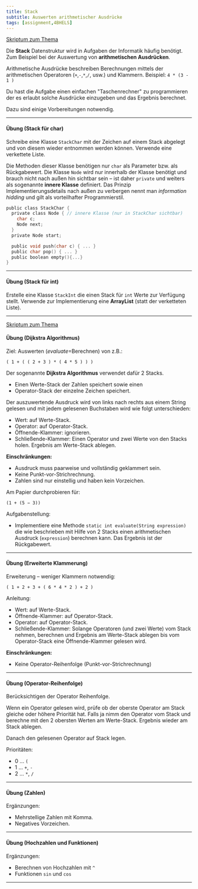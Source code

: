 ```yaml
---
title: Stack
subtitle: Auswerten arithmetischer Ausdrücke
tags: [assignment,4BHELS]
---
```


[Skriptum zum Thema](https://matejkaf.github.io/Doc/Java_3/05_VerkListen/03_VerkListen_stack.html)

Die **Stack** Datenstruktur wird in Aufgaben der Informatik häufig benötigt. Zum Beispiel bei der Auswertung von **arithmetischen Ausdrücken**.

Arithmetische Ausdrücke beschreiben Berechnungen mittels der arithmetischen Operatoren (`+`,`-`,`*`,`/`, usw.) und Klammern. Beispiel: `4 * (3 - 1 )`

Du hast die Aufgabe einen einfachen "Taschenrechner" zu programmieren der es erlaubt solche Ausdrücke einzugeben und das Ergebnis berechnet.

Dazu sind einige Vorbereitungen notwendig.



---

#### Übung (Stack für char)

Schreibe eine Klasse `StackChar` mit der Zeichen auf einem Stack abgelegt und von diesem wieder entnommen werden können. Verwende eine verkettete Liste.

Die Methoden dieser Klasse benötigen nur `char` als Parameter bzw. als Rückgabewert. Die Klasse `Node` wird nur innerhalb der Klasse benötigt und brauch nicht nach außen hin sichtbar sein – ist daher `private` und weiters als sogenannte **innere Klasse** definiert. Das Prinzip Implementierungsdetails nach außen zu verbergen nennt man *information hidding* und gilt als vorteilhafter Programmierstil.

```c
public class StackChar {
  private class Node { // innere Klasse (nur in StackChar sichtbar)
    char c;
    Node next;
  }
  private Node start;

  public void push(char c) { ... }
  public char pop() { ... }	
  public boolean empty(){...}
}
```



---

#### Übung (Stack für int)

Erstelle eine Klasse `StackInt` die einen Stack für `int` Werte zur Verfügung stellt. Verwende zur Implementierung eine **ArrayList** (statt der verketteten Liste).

---

[Skriptum zum Thema](https://matejkaf.github.io/Doc/Java_3/05_VerkListen/03_VerkListen_stack.html)

#### Übung (Dijkstra Algorithmus)

Ziel: Auswerten (*evaluate*=Berechnen) von z.B.:

`( 1 + ( ( 2 + 3 ) * ( 4 * 5 ) ) )`

Der sogenannte **Dijkstra Algorithmus** verwendet dafür 2 Stacks.

- Einen Werte-Stack der Zahlen speichert sowie einen 
- Operator-Stack der einzelne Zeichen speichert.

Der auszuwertende Ausdruck wird von links nach rechts aus einem String gelesen und mit jedem gelesenen Buchstaben wird wie folgt unterschieden:

- Wert: auf Werte-Stack.
- Operator: auf Operator-Stack.
- Öffnende-Klammer: ignorieren.
- Schließende-Klammer: Einen Operator und zwei Werte von den Stacks holen. 
Ergebnis am Werte-Stack ablegen.

**Einschränkungen:**

- Ausdruck muss paarweise und vollständig geklammert sein. 
- Keine Punkt-vor-Strichrechnung.
- Zahlen sind nur einstellig und haben kein Vorzeichen.

Am Papier durchprobieren für:

```
(1 + (5 − 3))
```

Aufgabenstellung:

- Implementiere eine Methode `static int evaluate(String expression)` die wie beschrieben mit Hilfe von 2 Stacks einen arithmetischen Ausdruck (`expression`) berechnen kann. Das Ergebnis ist der Rückgabewert.

---

#### Übung (Erweiterte Klammerung)

Erweiterung – weniger Klammern notwendig: 

`( 1 + 2 + 3 + ( 6 * 4 * 2 ) + 2 )`

Anleitung:

- Wert: auf Werte-Stack.
- Öffnende-Klammer: auf Operator-Stack.
- Operator: auf Operator-Stack.
- Schließende-Klammer: Solange Operatoren (und zwei Werte) vom Stack nehmen, berechnen und Ergebnis am Werte-Stack ablegen bis vom Operator-Stack eine Öffnende-Klammer gelesen wird.

**Einschränkungen:** 

- Keine Operator-Reihenfolge (Punkt-vor-Strichrechnung)



---

#### Übung (Operator-Reihenfolge)

Berücksichtigen der Operator Reihenfolge. 

Wenn ein Operator gelesen wird,
prüfe ob der oberste Operator am Stack gleiche oder höhere Priorität hat.
Falls ja nimm den Operator vom Stack und berechne mit den 2 obersten Werten am Werte-Stack.
Ergebnis wieder am Stack ablegen.

Danach den gelesenen Operator auf Stack legen.

Prioritäten:

- 0 ... `(`
- 1 ... `+`, `-`
- 2 ... `*`, `/`



---

#### Übung (Zahlen)

Ergänzungen:

- Mehrstellige Zahlen mit Komma.
- Negatives Vorzeichen.



---

#### Übung (Hochzahlen und Funktionen)

Ergänzungen:

-  Berechnen von Hochzahlen mit `^`
-  Funktionen `sin` und `cos`

---

